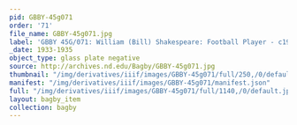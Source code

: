 ```yaml
---
pid: GBBY-45g071
order: '71'
file_name: GBBY-45g071.jpg
label: 'GBBY 45G/071: William (Bill) Shakespeare: Football Player - c1933-1935'
_date: 1933-1935
object_type: glass plate negative
source: http://archives.nd.edu/Bagby/GBBY-45g071.jpg
thumbnail: "/img/derivatives/iiif/images/GBBY-45g071/full/250,/0/default.jpg"
manifest: "/img/derivatives/iiif/images/GBBY-45g071/manifest.json"
full: "/img/derivatives/iiif/images/GBBY-45g071/full/1140,/0/default.jpg"
layout: bagby_item
collection: bagby
---
```

